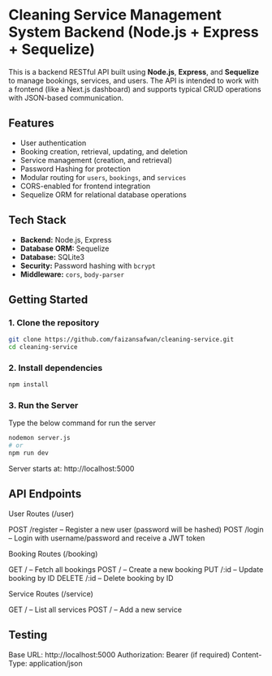# Cleaning Service Management System Backend (Node.js + Express + Sequelize)

This is a backend RESTful API built using **Node.js**, **Express**, and **Sequelize** to manage bookings, services, and users. The API is intended to work with a frontend (like a Next.js dashboard) and supports typical CRUD operations with JSON-based communication.

## Features

- User authentication
- Booking creation, retrieval, updating, and deletion
- Service management (creation, and retrieval)
- Password Hashing for protection
- Modular routing for `users`, `bookings`, and `services`
- CORS-enabled for frontend integration
- Sequelize ORM for relational database operations


## Tech Stack

- **Backend:** Node.js, Express
- **Database ORM:** Sequelize
- **Database:** SQLite3
- **Security:** Password hashing with `bcrypt`
- **Middleware:** `cors`, `body-parser`


## Getting Started

### 1. Clone the repository

```bash
git clone https://github.com/faizansafwan/cleaning-service.git
cd cleaning-service
```

### 2. Install dependencies

```bash
npm install
```

### 3. Run the Server 

Type the below command for run the server

```bash
nodemon server.js 
# or
npm run dev
```

Server starts at: http://localhost:5000


## API Endpoints 

User Routes (/user)

POST /register – Register a new user (password will be hashed)
POST /login – Login with username/password and receive a JWT token


Booking Routes (/booking)

GET / – Fetch all bookings
POST / – Create a new booking
PUT /:id – Update booking by ID
DELETE /:id – Delete booking by ID


Service Routes (/service)

GET / – List all services
POST / – Add a new service


## Testing

Base URL: http://localhost:5000
Authorization: Bearer <token> (if required)
Content-Type: application/json



